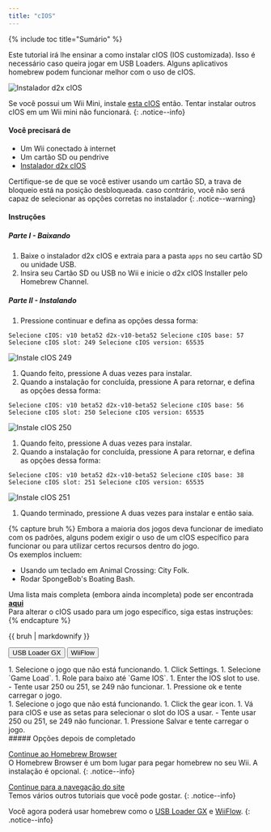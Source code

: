 ```yaml
---
title: "cIOS"
---
```


{% include toc title="Sumário" %}

Este tutorial irá lhe ensinar a como instalar cIOS (IOS customizada). Isso é necessário caso queira jogar em USB Loaders. Alguns aplicativos homebrew podem funcionar melhor com o uso de cIOS.

![Instalador d2x cIOS](/images/cios/cIOS.png)

Se você possui um Wii Mini, instale [esta cIOS](cios-mini) então. Tentar instalar outros cIOS em um Wii mini não funcionará.
{: .notice--info}

#### Você precisará de

* Um Wii conectado à internet
* Um cartão SD ou pendrive
* [Instalador d2x cIOS](/assets/files/d2x-cIOS-Installer-Wii.zip)

Certifique-se de que se você estiver usando um cartão SD, a trava de bloqueio está na posição desbloqueada. caso contrário, você não será capaz de selecionar as opções corretas no instalador
{: .notice--warning}

#### Instruções

##### Parte I - Baixando

1. Baixe o instalador d2x cIOS e extraia para a pasta `apps` no seu cartão SD ou unidade USB.
1. Insira seu Cartão SD ou USB no Wii e inicie o d2x cIOS Installer pelo Homebrew Channel.

##### Parte II - Instalando

1. Pressione continuar e defina as opções dessa forma:
```
Selecione cIOS: v10 beta52 d2x-v10-beta52 Selecione cIOS base: 57 Selecione cIOS slot: 249 Selecione cIOS version: 65535
```
![Instale cIOS 249](/images/cios/Install249.png)
1. Quando feito, pressione A duas vezes para instalar.
1. Quando a instalação for concluída, pressione A para retornar, e defina as opções dessa forma:
```
Selecione cIOS: v10 beta52 d2x-v10-beta52 Selecione cIOS base: 56 Selecione cIOS slot: 250 Selecione cIOS version: 65535
```
![Instale cIOS 250](/images/cios/Install250.png)
1. Quando feito, pressione A duas vezes para instalar.
1. Quando a instalação for concluída, pressione A para retornar, e defina as opções dessa forma:
```
Selecione cIOS: v10 beta52 d2x-v10-beta52 Selecione cIOS base: 38 Selecione cIOS slot: 251 Selecione cIOS version: 65535
```
![Instale cIOS 251](/images/cios/Install251.png)
1. Quando terminado, pressione A duas vezes para instalar e então saia.

{% capture bruh %}
Embora a maioria dos jogos deva funcionar de imediato com os padrões, alguns podem exigir o uso de um cIOS específico para funcionar ou para utilizar certos recursos dentro do jogo.<br> Os exemplos incluem:
* Usando um teclado em Animal Crossing: City Folk.
* Rodar SpongeBob's Boating Bash.

Uma lista mais completa (embora ainda incompleta) pode ser encontrada [**aqui**](https://wiki.gbatemp.net/wiki/Wii_cIOS_base_Compatibility_List)<br> Para alterar o cIOS usado para um jogo específico, siga estas instruções:
{% endcapture %}
<div class="notice--warning">{{ bruh | markdownify }}</div>

<button class="tablinks btn btn--large btn--primary" id="defaultOpen" onclick="openTab(event, 'usbloadergx')">USB Loader GX</button>
<button class="tablinks btn btn--large btn--info" onclick="openTab(event, 'wiiflow')">WiiFlow</button>

<div id="usbloadergx" class="blanktabcontent" markdown="1">
1. Selecione o jogo que não está funcionando.
1. Click Settings.
1. Selecione `Game Load`.
1. Role para baixo até `Game IOS`.
1. Enter the IOS slot to use.
    - Tente usar 250 ou 251, se 249 não funcionar.
1. Pressione ok e tente carregar o jogo.
</div>
<div id="wiiflow" class="blanktabcontent" markdown="1">
1. Selecione o jogo que não está funcionando.
1. Click the gear icon.
1. Vá para cIOS e use as setas para selecionar o slot do IOS a usar.
    - Tente usar 250 ou 251, se 249 não funcionar.
1. Pressione Salvar e tente carregar o jogo.
</div>
##### Opções depois de completado

[Continue ao Homebrew Browser](hbb)<br> O Homebrew Browser é um bom lugar para pegar homebrew no seu Wii. A instalação é opcional.
{: .notice--info}

[Continue para a navegação do site](site-navigation)<br> Temos vários outros tutoriais que você pode gostar.
{: .notice--info}

Você agora poderá usar homebrew como o [USB Loader GX](usbloadergx) e [WiiFlow](wiiflow).
{: .notice--info}

<script>
    let tabcontent = document.getElementsByClassName("blanktabcontent");
    let tablinks = document.getElementsByClassName("tablinks");

    function openTab(evt, tabName) {
        let element;

        for (element of tabcontent) {
            element.style.display = "none";
        }

        for (element of tablinks) {
            element.className = element.className.replace("btn--primary", "btn--info");
            if (!element.className.includes('btn--info'))
                element.className += " btn--info";
        }

        document.getElementById(tabName).style.display = "block";
        evt.currentTarget.className = evt.currentTarget.className.replace("btn--info", "btn--primary");
    }

    // Get the element with id="defaultOpen" and click on it
    document.getElementById("defaultOpen").click();
</script>
